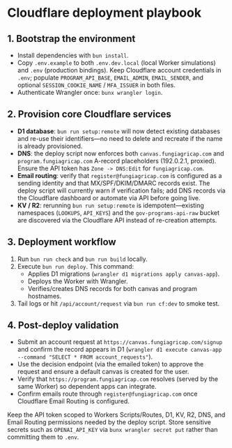 # Cloudflare deployment playbook

## 1. Bootstrap the environment
- Install dependencies with `bun install`.
- Copy `.env.example` to both `.env.dev.local` (local Worker simulations) and `.env` (production bindings). Keep Cloudflare account credentials in `.env`; populate `PROGRAM_API_BASE`, `EMAIL_ADMIN`, `EMAIL_SENDER`, and optional `SESSION_COOKIE_NAME` / `MFA_ISSUER` in both files.
- Authenticate Wrangler once: `bunx wrangler login`.

## 2. Provision core Cloudflare services
- **D1 database**: `bun run setup:remote` will now detect existing databases and re-use their identifiers—no need to delete and recreate if the name is already provisioned.
- **DNS**: the deploy script now enforces both `canvas.fungiagricap.com` and `program.fungiagricap.com` A-record placeholders (192.0.2.1, proxied). Ensure the API token has `Zone -> DNS:Edit` for `fungiagricap.com`.
- **Email routing**: verify that `register@fungiagricap.com` is configured as a sending identity and that MX/SPF/DKIM/DMARC records exist. The deploy script will currently warn if verification fails; add DNS records via the Cloudflare dashboard or automate via API before going live.
- **KV / R2**: rerunning `bun run setup:remote` is idempotent—existing namespaces (`LOOKUPS`, `API_KEYS`) and the `gov-programs-api-raw` bucket are discovered via the Cloudflare API instead of re-creation attempts.

## 3. Deployment workflow
1. Run `bun run check` and `bun run build` locally.
2. Execute `bun run deploy`. This command:
   - Applies D1 migrations (`wrangler d1 migrations apply canvas-app`).
   - Deploys the Worker with Wrangler.
   - Verifies/creates DNS records for both canvas and program hostnames.
3. Tail logs or hit `/api/account/request` via `bun run cf:dev` to smoke test.

## 4. Post-deploy validation
- Submit an account request at `https://canvas.fungiagricap.com/signup` and confirm the record appears in D1 (`wrangler d1 execute canvas-app --command "SELECT * FROM account_requests"`).
- Use the decision endpoint (via the emailed token) to approve the request and ensure a default canvas is created for the user.
- Verify that `https://program.fungiagricap.com` resolves (served by the same Worker) so dependent apps can integrate.
- Confirm emails route through `register@fungiagricap.com` once Cloudflare Email Routing is configured.

Keep the API token scoped to Workers Scripts/Routes, D1, KV, R2, DNS, and Email Routing permissions needed by the deploy script. Store sensitive secrets such as `OPENAI_API_KEY` via `bunx wrangler secret put` rather than committing them to `.env`.
